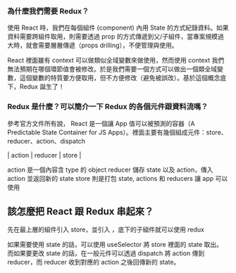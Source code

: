 ### 為什麼我們需要 Redux？

使用 React 時，我們在每個組件 (component) 內用 State 的方式紀錄資料。如果資料需要跨組件取用，則需要透過 prop 的方式傳遞到父/子組件，當專案規模過大時，就會需要層層傳遞（props drilling），不便管理與使用。

React 裡面雖有 context 可以做類似全域變數來做使用，然而使用 context 我們無法預期在哪個環節值會被修改。於是我們需要一個方式可以做出一個類全域變數，這個變數的特質要方便取用，但不方便修改（避免被誤改）。基於這個概念底下，Redux 誕生了！

### Redux 是什麼？可以簡介一下 Redux 的各個元件跟資料流嗎？
參考官方文件所有說， React 是一個讓 App 值可以被預測的容器（A Predictable State Container for JS Apps）。裡面主要有幾個組成元件：store、reducer、action、dispatch

| action | reducer | store |

action 是一個內容含 type 的 object
reducer 儲存 state 以及 action，傳入 action 並返回新的 state
store 則是打包 state, actions 和 reducers 讓 app 可以使用

## 該怎麼把 React 跟 Redux 串起來？
先在最上層的組件引入 store，並引入 <Provider>，底下的子組件就可以使用 redux

如果需要使用 state 的話，可以使用 useSelector 將 store 裡面的 state 取出。
而如果要更改 state 的話，在一般元件可以透過 dispatch 將 action 傳到 reducer，而 reducer 收到對應的 action 之後回傳新的 state。